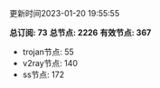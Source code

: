更新时间2023-01-20 19:55:55

**总订阅: 73**
**总节点: 2226**
**有效节点: 367**
- trojan节点: 55
- v2ray节点: 140
- ss节点: 172

